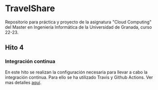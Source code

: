 # TravelShare

Repositorio para práctica y proyecto de la asignatura "Cloud Computing" del Master en Ingeniería Informática de la Universidad de Granada, curso 22-23.

## Hito 4

### Integración continua

En este hito se realizan la configuración necesaria para llevar a cabo la integración continua. Para ello se ha utilizado Travis y Github Actions.
Ver mas detalles [aquí](./docs/ci.md).
